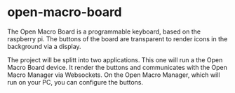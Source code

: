 # open-macro-board
The Open Macro Board is a programmable keyboard, based on the raspberry pi. The buttons of the board are transparent to render icons in the background via a display.

The project will be splitt into two applications. This one will run a the Open Macro Board device. It render the buttons and communicates with the Open Macro Manager via Websockets. On the Open Macro Manager, which will run on your PC, you can configure the buttons.
